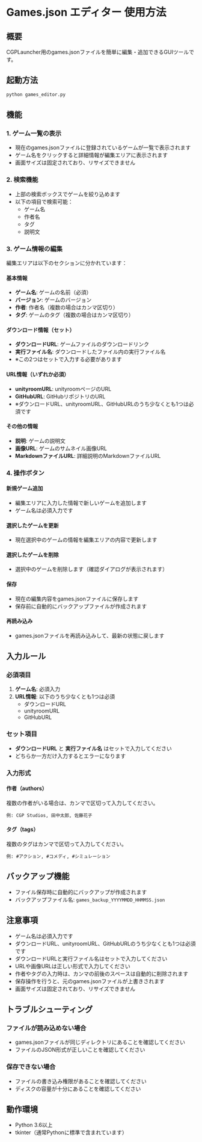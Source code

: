 # Games.json エディター 使用方法

## 概要
CGPLauncher用のgames.jsonファイルを簡単に編集・追加できるGUIツールです。

## 起動方法
```bash
python games_editor.py
```

## 機能

### 1. ゲーム一覧の表示
- 現在のgames.jsonファイルに登録されているゲームが一覧で表示されます
- ゲーム名をクリックすると詳細情報が編集エリアに表示されます
- 画面サイズは固定されており、リサイズできません

### 2. 検索機能
- 上部の検索ボックスでゲームを絞り込めます
- 以下の項目で検索可能：
  - ゲーム名
  - 作者名
  - タグ
  - 説明文

### 3. ゲーム情報の編集
編集エリアは以下のセクションに分かれています：

#### 基本情報
- **ゲーム名**: ゲームの名前（必須）
- **バージョン**: ゲームのバージョン
- **作者**: 作者名（複数の場合はカンマ区切り）
- **タグ**: ゲームのタグ（複数の場合はカンマ区切り）

#### ダウンロード情報（セット）
- **ダウンロードURL**: ゲームファイルのダウンロードリンク
- **実行ファイル名**: ダウンロードしたファイル内の実行ファイル名
- ※この2つはセットで入力する必要があります

#### URL情報（いずれか必須）
- **unityroomURL**: unityroomページのURL
- **GitHubURL**: GitHubリポジトリのURL
- ※ダウンロードURL、unityroomURL、GitHubURLのうち少なくとも1つは必須です

#### その他の情報
- **説明**: ゲームの説明文
- **画像URL**: ゲームのサムネイル画像URL
- **MarkdownファイルURL**: 詳細説明のMarkdownファイルURL

### 4. 操作ボタン

#### 新規ゲーム追加
- 編集エリアに入力した情報で新しいゲームを追加します
- ゲーム名は必須入力です

#### 選択したゲームを更新
- 現在選択中のゲームの情報を編集エリアの内容で更新します

#### 選択したゲームを削除
- 選択中のゲームを削除します（確認ダイアログが表示されます）

#### 保存
- 現在の編集内容をgames.jsonファイルに保存します
- 保存前に自動的にバックアップファイルが作成されます

#### 再読み込み
- games.jsonファイルを再読み込みして、最新の状態に戻します

## 入力ルール

### 必須項目
1. **ゲーム名**: 必須入力
2. **URL情報**: 以下のうち少なくとも1つは必須
   - ダウンロードURL
   - unityroomURL
   - GitHubURL

### セット項目
- **ダウンロードURL** と **実行ファイル名** はセットで入力してください
- どちらか一方だけ入力するとエラーになります

### 入力形式

#### 作者（authors）
複数の作者がいる場合は、カンマで区切って入力してください。
```
例: CGP Studios, 田中太郎, 佐藤花子
```

#### タグ（tags）
複数のタグはカンマで区切って入力してください。
```
例: #アクション, #コメディ, #シミュレーション
```

## バックアップ機能
- ファイル保存時に自動的にバックアップが作成されます
- バックアップファイル名: `games_backup_YYYYMMDD_HHMMSS.json`

## 注意事項
- ゲーム名は必須入力です
- ダウンロードURL、unityroomURL、GitHubURLのうち少なくとも1つは必須です
- ダウンロードURLと実行ファイル名はセットで入力してください
- URLや画像URLは正しい形式で入力してください
- 作者やタグの入力時は、カンマの前後のスペースは自動的に削除されます
- 保存操作を行うと、元のgames.jsonファイルが上書きされます
- 画面サイズは固定されており、リサイズできません

## トラブルシューティング

### ファイルが読み込めない場合
- games.jsonファイルが同じディレクトリにあることを確認してください
- ファイルのJSON形式が正しいことを確認してください

### 保存できない場合
- ファイルの書き込み権限があることを確認してください
- ディスクの容量が十分にあることを確認してください

## 動作環境
- Python 3.6以上
- tkinter（通常Pythonに標準で含まれています）
